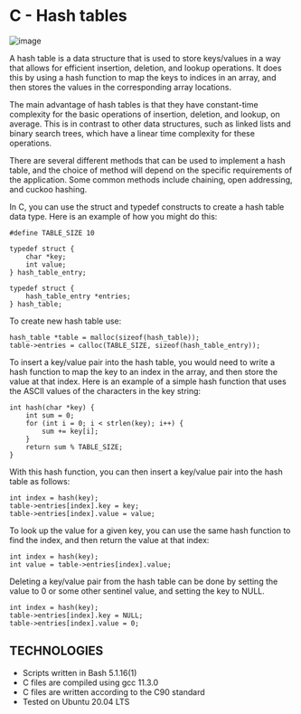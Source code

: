 # C - Hash tables
![image](https://cdn-media-2.freecodecamp.org/w1280/5f9c9924740569d1a4ca1e14.jpg)

A hash table is a data structure that is used to store keys/values in a way that allows for efficient insertion, deletion, and lookup operations. It does this by using a hash function to map the keys to indices in an array, and then stores the values in the corresponding array locations.

The main advantage of hash tables is that they have constant-time complexity for the basic operations of insertion, deletion, and lookup, on average. This is in contrast to other data structures, such as linked lists and binary search trees, which have a linear time complexity for these operations.

There are several different methods that can be used to implement a hash table, and the choice of method will depend on the specific requirements of the application. Some common methods include chaining, open addressing, and cuckoo hashing.

In C, you can use the struct and typedef constructs to create a hash table data type. Here is an example of how you might do this:

```
#define TABLE_SIZE 10

typedef struct {
    char *key;
    int value;
} hash_table_entry;

typedef struct {
    hash_table_entry *entries;
} hash_table;

```
To create new hash table use:
```
hash_table *table = malloc(sizeof(hash_table));
table->entries = calloc(TABLE_SIZE, sizeof(hash_table_entry));
```
To insert a key/value pair into the hash table, you would need to write a hash function to map the key to an index in the array, and then store the value at that index. Here is an example of a simple hash function that uses the ASCII values of the characters in the key string:
```
int hash(char *key) {
    int sum = 0;
    for (int i = 0; i < strlen(key); i++) {
        sum += key[i];
    }
    return sum % TABLE_SIZE;
}
```
With this hash function, you can then insert a key/value pair into the hash table as follows:

```
int index = hash(key);
table->entries[index].key = key;
table->entries[index].value = value;
```

To look up the value for a given key, you can use the same hash function to find the index, and then return the value at that index:

```
int index = hash(key);
int value = table->entries[index].value;
```
Deleting a key/value pair from the hash table can be done by setting the value to 0 or some other sentinel value, and setting the key to NULL.

```
int index = hash(key);
table->entries[index].key = NULL;
table->entries[index].value = 0;
```
## TECHNOLOGIES
- Scripts written in Bash 5.1.16(1)
- C files are compiled using gcc 11.3.0
- C files are written according to the C90 standard
- Tested on Ubuntu 20.04 LTS 

